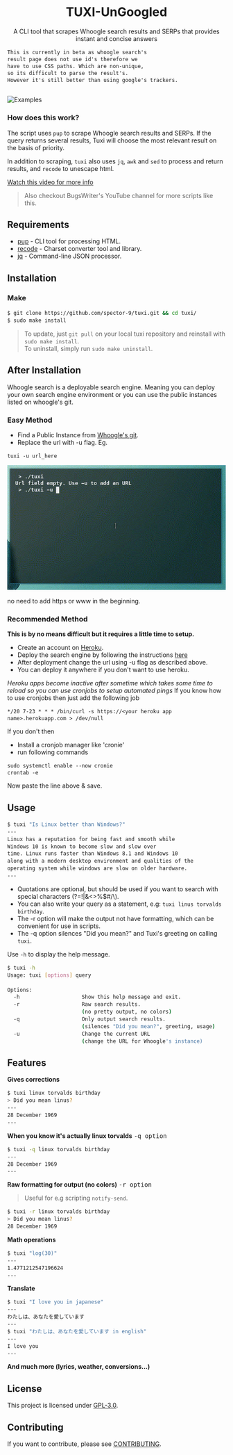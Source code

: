 <h1 align="center">TUXI-UnGoogled</h1>
<p align="center">A CLI tool that scrapes Whoogle search results and SERPs that provides instant and concise answers</p>

```
This is currently in beta as whoogle search's
result page does not use id's therefore we
have to use CSS paths. Which are non-unique, 
so its difficult to parse the result's.
However it's still better than using google's trackers.
```

##  

![Examples](https://github.com/spector-9/tuxi/blob/main/gif/demo.gif)

### How does this work?

The script uses `pup` to scrape Whoogle search results and SERPs.
If the query returns several results, Tuxi will choose the most 
relevant result on the basis of priority.

In addition to scraping, `tuxi` also uses `jq`, `awk` and `sed` 
to process and return results, and `recode` to unescape html.


[Watch this video for more info](https://youtu.be/EtwWvMa8muU)
> Also checkout BugsWriter's YouTube channel for more scripts like this.

## Requirements

* [pup](https://github.com/ericchiang/pup) - CLI tool for processing HTML.
* [recode](https://github.com/rrthomas/recode) - Charset converter tool and library.
* [jq](https://github.com/stedolan/jq) - Command-line JSON processor.



## Installation


### Make
```sh
$ git clone https://github.com/spector-9/tuxi.git && cd tuxi/
$ sudo make install
```
> To update, just `git pull` on your local tuxi repository and reinstall with `sudo make install`.  
> To uninstall, simply run `sudo make uninstall`.

## After Installation

Whoogle search is a deployable search engine. 
Meaning you can deploy your own search engine environment or you can use the public instances listed on whoogle's git.

### Easy Method
* Find a Public Instance from [Whoogle's git](https://github.com/benbusby/whoogle-search#public-instances).
* Replace the url with -u flag. Eg.
```
tuxi -u url_here
```

![Adding URL](https://github.com/spector-9/tuxi/blob/main/gif/url.gif)

no need to add https or www in the beginning.

### Recommended Method
**This is by no means difficult but it requires a little time to setup.**
* Create an account on [Heroku](https://www.heroku.com/).
* Deploy the search engine by following the instructions [here](https://github.com/benbusby/whoogle-search#install)
* After deployment change the url using -u flag as described above.
* You can deploy it anywhere if you don't want to use heroku.

*Heroku apps become inactive after sometime which takes some time to reload so you can use cronjobs to setup automated pings*
If you know how to use cronjobs then just add the following job
```
*/20 7-23 * * * /bin/curl -s https://<your heroku app name>.herokuapp.com > /dev/null
```

If you don't then
* Install a cronjob manager like 'cronie'
* run following commands
```
sudo systemctl enable --now cronie
crontab -e
```
Now paste the line above & save.


## Usage

```sh
$ tuxi "Is Linux better than Windows?"
---
Linux has a reputation for being fast and smooth while
Windows 10 is known to become slow and slow over
time. Linux runs faster than Windows 8.1 and Windows 10
along with a modern desktop environment and qualities of the
operating system while windows are slow on older hardware.
---
```
* Quotations are optional, but should be used if you want to search with special characters (?=!|&<>%$#/\\).
* You can also write your query as a statement, e.g: `tuxi linus torvalds birthday`.
* The -r option will make the output not have formatting, which can be convenient for use in scripts.
* The -q option silences "Did you mean?" and Tuxi's greeting on calling `tuxi`.

Use `-h` to display the help message.

```sh
$ tuxi -h
Usage: tuxi [options] query

Options:
  -h                    Show this help message and exit.
  -r                    Raw search results.
                        (no pretty output, no colors)
  -q                    Only output search results.
                        (silences "Did you mean?", greeting, usage)
  -u                    Change the current URL
                        (change the URL for Whoogle's instance)
```

## Features

**Gives corrections**
```sh
$ tuxi linux torvalds birthday
> Did you mean linus?
---
28 December 1969
---
```

**When you know it's actually linux torvalds** <kbd>-q option</kbd>
```sh
$ tuxi -q linux torvalds birthday
---
28 December 1969
---
```

**Raw formatting for output (no colors)** <kbd>-r option</kbd>
> Useful for e.g scripting `notify-send`.
```sh
$ tuxi -r linux torvalds birthday
> Did you mean linus?
28 December 1969
```

**Math operations**
```sh
$ tuxi "log(30)"
---
1.4771212547196624
---
```

**Translate**
```sh
$ tuxi "I love you in japanese"
---
わたしは、あなたを愛しています
---
$ tuxi "わたしは、あなたを愛しています in english"
---
I love you
---
```

**And much more (lyrics, weather, conversions...)**

## License

This project is licensed under [GPL-3.0](./LICENSE).

## Contributing

If you want to contribute, please see [CONTRIBUTING](./.github/ISSUE_TEMPLATE/CONTRIBUTING.md).

